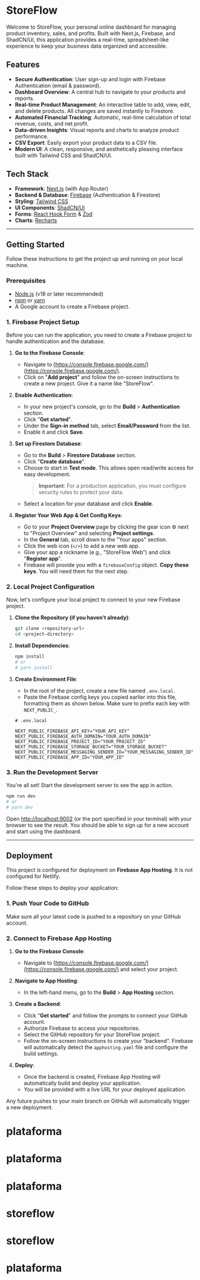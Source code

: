 # StoreFlow

Welcome to StoreFlow, your personal online dashboard for managing product inventory, sales, and profits. Built with Next.js, Firebase, and ShadCN/UI, this application provides a real-time, spreadsheet-like experience to keep your business data organized and accessible.

## Features

- **Secure Authentication**: User sign-up and login with Firebase Authentication (email & password).
- **Dashboard Overview**: A central hub to navigate to your products and reports.
- **Real-time Product Management**: An interactive table to add, view, edit, and delete products. All changes are saved instantly to Firestore.
- **Automated Financial Tracking**: Automatic, real-time calculation of total revenue, costs, and net profit.
- **Data-driven Insights**: Visual reports and charts to analyze product performance.
- **CSV Export**: Easily export your product data to a CSV file.
- **Modern UI**: A clean, responsive, and aesthetically pleasing interface built with Tailwind CSS and ShadCN/UI.

## Tech Stack

- **Framework**: [Next.js](https://nextjs.org/) (with App Router)
- **Backend & Database**: [Firebase](https://firebase.google.com/) (Authentication & Firestore)
- **Styling**: [Tailwind CSS](https://tailwindcss.com/)
- **UI Components**: [ShadCN/UI](https://ui.shadcn.com/)
- **Forms**: [React Hook Form](https://react-hook-form.com/) & [Zod](https://zod.dev/)
- **Charts**: [Recharts](https://recharts.org/)

---

## Getting Started

Follow these instructions to get the project up and running on your local machine.

### Prerequisites

- [Node.js](https://nodejs.org/en/) (v18 or later recommended)
- [npm](https://www.npmjs.com/) or [yarn](https://yarnpkg.com/)
- A Google account to create a Firebase project.

### 1. Firebase Project Setup

Before you can run the application, you need to create a Firebase project to handle authentication and the database.

1.  **Go to the Firebase Console**:
    -   Navigate to [https://console.firebase.google.com/](https://console.firebase.google.com/).
    -   Click on "**Add project**" and follow the on-screen instructions to create a new project. Give it a name like "StoreFlow".

2.  **Enable Authentication**:
    -   In your new project's console, go to the **Build** > **Authentication** section.
    -   Click "**Get started**".
    -   Under the **Sign-in method** tab, select **Email/Password** from the list.
    -   Enable it and click **Save**.

3.  **Set up Firestore Database**:
    -   Go to the **Build** > **Firestore Database** section.
    -   Click "**Create database**".
    -   Choose to start in **Test mode**. This allows open read/write access for easy development.
        > **Important**: For a production application, you must configure security rules to protect your data.
    -   Select a location for your database and click **Enable**.

4.  **Register Your Web App & Get Config Keys**:
    -   Go to your **Project Overview** page by clicking the gear icon ⚙️ next to "Project Overview" and selecting **Project settings**.
    -   In the **General** tab, scroll down to the "Your apps" section.
    -   Click the web icon (`</>`) to add a new web app.
    -   Give your app a nickname (e.g., "StoreFlow Web") and click "**Register app**".
    -   Firebase will provide you with a `firebaseConfig` object. **Copy these keys**. You will need them for the next step.

### 2. Local Project Configuration

Now, let's configure your local project to connect to your new Firebase project.

1.  **Clone the Repository (if you haven't already)**:
    ```bash
    git clone <repository-url>
    cd <project-directory>
    ```

2.  **Install Dependencies**:
    ```bash
    npm install
    # or
    # yarn install
    ```

3.  **Create Environment File**:
    -   In the root of the project, create a new file named `.env.local`.
    -   Paste the Firebase config keys you copied earlier into this file, formatting them as shown below. Make sure to prefix each key with `NEXT_PUBLIC_`.

    ```env
    # .env.local

    NEXT_PUBLIC_FIREBASE_API_KEY="YOUR_API_KEY"
    NEXT_PUBLIC_FIREBASE_AUTH_DOMAIN="YOUR_AUTH_DOMAIN"
    NEXT_PUBLIC_FIREBASE_PROJECT_ID="YOUR_PROJECT_ID"
    NEXT_PUBLIC_FIREBASE_STORAGE_BUCKET="YOUR_STORAGE_BUCKET"
    NEXT_PUBLIC_FIREBASE_MESSAGING_SENDER_ID="YOUR_MESSAGING_SENDER_ID"
    NEXT_PUBLIC_FIREBASE_APP_ID="YOUR_APP_ID"
    ```

### 3. Run the Development Server

You're all set! Start the development server to see the app in action.

```bash
npm run dev
# or
# yarn dev
```

Open [http://localhost:9002](http://localhost:9002) (or the port specified in your terminal) with your browser to see the result. You should be able to sign up for a new account and start using the dashboard.

---

## Deployment

This project is configured for deployment on **Firebase App Hosting**. It is not configured for Netlify.

Follow these steps to deploy your application:

### 1. Push Your Code to GitHub

Make sure all your latest code is pushed to a repository on your GitHub account.

### 2. Connect to Firebase App Hosting

1.  **Go to the Firebase Console**:
    -   Navigate to [https://console.firebase.google.com/](https://console.firebase.google.com/) and select your project.

2.  **Navigate to App Hosting**:
    -   In the left-hand menu, go to the **Build** > **App Hosting** section.

3.  **Create a Backend**:
    -   Click "**Get started**" and follow the prompts to connect your GitHub account.
    -   Authorize Firebase to access your repositories.
    -   Select the GitHub repository for your StoreFlow project.
    -   Follow the on-screen instructions to create your "backend". Firebase will automatically detect the `apphosting.yaml` file and configure the build settings.

4.  **Deploy**:
    -   Once the backend is created, Firebase App Hosting will automatically build and deploy your application.
    -   You will be provided with a live URL for your deployed application.

Any future pushes to your main branch on GitHub will automatically trigger a new deployment.
# plataforma
# plataforma
# plataforma
# storeflow
# storeflow
# plataforma
